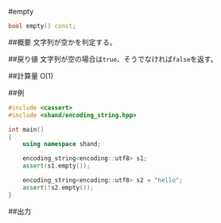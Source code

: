 #empty
```cpp
bool empty() const;
```

##概要
文字列が空かを判定する。


##戻り値
文字列が空の場合は`true`、そうでなければ`false`を返す。


##計算量
O(1)


##例
```cpp
#include <cassert>
#include <shand/encoding_string.hpp>

int main()
{
    using namespace shand;

    encoding_string<encoding::utf8> s1;
    assert(s1.empty());

    encoding_string<encoding::utf8> s2 = "hello";
    assert(!s2.empty());
}
```

##出力
```
```


